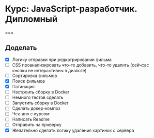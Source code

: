 # Курс: JavaScript-разработчик. Дипломный

===

## Доделать

-   [x] Логику отправки при редкатрировании фильма
-   [ ] CSS проанализировать что-то добавить, что-то удалить (сейчсас кнопки не интерактивны в диалоге)
-   [ ] Сортировка фильмов
-   [x] Поиск фильмов
-   [x] Пагинация
-   [ ] Настроить сборку в Docker
-   [ ] Немного тестов сделать
-   [ ] Запустить сборку в Docker
-   [ ] Сделать докер-композ
-   [ ] Чек-апп с курсом
-   [ ] Написать Readme
-   [ ] Отправить на проверку
-   [x] Желательно сделать логику удаления картинок с сервера
